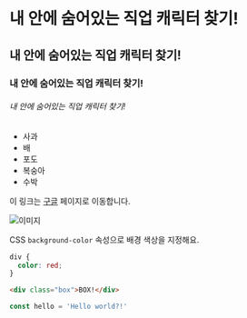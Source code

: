 # 내 안에 숨어있는 직업 캐릭터 찾기!

## 내 안에 숨어있는 직업 캐릭터 찾기!

### 내 안에 숨어있는 직업 캐릭터 찾기!

###### 내 안에 숨어있는 직업 캐릭터 찾기!

- 사과
- 배
- 포도
- 복숭아
- 수박

이 링크는 [구글](https://google.com) 페이지로 이동합니다.

![이미지](https://picsum.photos/300/100)

CSS `background-color` 속성으로 배경 색상을 지정해요.

```css
div {
  color: red;
}
```

```html
<div class="box">BOX!</div>
```

```js
const hello = 'Hello world?!'
```